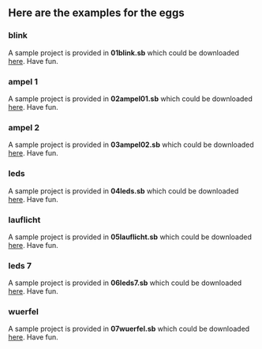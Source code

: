 ## Here are the examples for the eggs

### blink
A sample project is provided in **01blink.sb** which could be downloaded [here](../../source/tec-egg/01blink.sb). Have fun.

### ampel 1
A sample project is provided in **02ampel01.sb** which could be downloaded [here](../../source/tec-egg/02ampel01.sb). Have fun.

### ampel 2
A sample project is provided in **03ampel02.sb** which could be downloaded [here](../../source/tec-egg/03ampel02.sb). Have fun.

### leds
A sample project is provided in **04leds.sb** which could be downloaded [here](../../source/tec-egg/04leds.sb). Have fun.

### lauflicht
A sample project is provided in **05lauflicht.sb** which could be downloaded [here](../../source/tec-egg/05lauflicht.sb). Have fun.

### leds 7
A sample project is provided in **06leds7.sb** which could be downloaded [here](../../source/tec-egg/06leds7.sb). Have fun.

### wuerfel
A sample project is provided in **07wuerfel.sb** which could be downloaded [here](../../source/tec-egg/07wuerfel.sb). Have fun.
